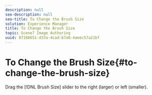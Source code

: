 ```yaml
---
description: null
seo-description: null
seo-title: To Change the Brush Size
solution: Experience Manager
title: To Change the Brush Size
topic: Scene7 Image Authoring
uuid: 07166651-d33a-4cad-b7a6-4aeec57a21bf
---
```


# To Change the Brush Size{#to-change-the-brush-size}

Drag the [!DNL Brush Size] slider to the right (larger) or left (smaller). 
